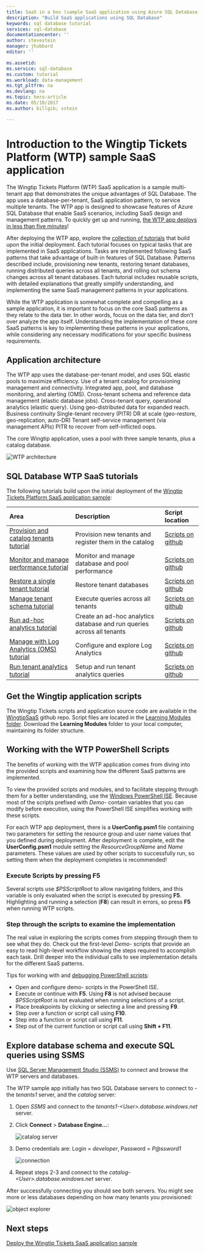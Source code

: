 ```yaml
---
title: SaaS in a box (sample SaaS application using Azure SQL Database) | Microsoft Docs 
description: "Build SaaS applications using SQL Database"
keywords: sql database tutorial
services: sql-database
documentationcenter: ''
author: stevestein
manager: jhubbard
editor: ''

ms.assetid: 
ms.service: sql-database
ms.custom: tutorial
ms.workload: data-management
ms.tgt_pltfrm: na
ms.devlang: na
ms.topic: hero-article
ms.date: 05/10/2017
ms.author: billgib; sstein

---
```

# Introduction to the Wingtip Tickets Platform (WTP) sample SaaS application

The Wingtip Tickets Platform (WTP) SaaS application is a sample multi-tenant app that demonstrates the unique advantages of SQL Database. The app uses a database-per-tenant, SaaS application pattern, to service multiple tenants. The WTP app is designed to showcase features of Azure SQL Database that enable SaaS scenarios, including SaaS design and management patterns. To quickly get up and running, [the WTP app deploys in less than five minutes](sql-database-saas-tutorial.md)!

After deploying the WTP app, explore the [collection of tutorials](#sql-database-saas-tutorials) that build upon the initial deployment. Each tutorial focuses on typical tasks that are implemented in SaaS applications. Tasks are implemented following SaaS patterns that take advantage of built-in features of SQL Database. Patterns described include, provisioning new tenants, restoring tenant databases, running distributed queries across all tenants, and rolling out schema changes across all tenant databases. Each tutorial includes reusable scripts, with detailed explanations that greatly simplify understanding, and implementing the same SaaS management patterns in your applications.

While the WTP application is somewhat complete and compelling as a sample application, it is important to focus on the core SaaS patterns as they relate to the data tier. In other words, focus on the data tier, and don't over analyze the app itself. Understanding the implementation of these core SaaS patterns is key to implementing these patterns in your applications, while considering any necessary modifications for your specific business requirements.



## Application architecture

The WTP app uses the database-per-tenant model, and uses SQL elastic pools to maximize efficiency.
Use of a tenant catalog for provisioning management and connectivity.
Integrated app, pool, and database monitoring, and alerting (OMS).
Cross-tenant schema and reference data management (elastic database jobs).
Cross-tenant query, operational analytics (elastic query).
Using geo-distributed data for expanded reach.
Business continuity
    Single-tenant recovery (PITR)
    DR at scale (geo-restore, geo-replication, auto-DR)
Tenant self-service management (via management APIs)
    PITR to recover from self-inflicted oops.

The core Wingtip application, uses a pool with three sample tenants, plus a catalog database.

![WTP architecture](media/sql-database-wtp-overview/wtp-architecture.png)


## SQL Database WTP SaaS tutorials

The following tutorials build upon the initial deployment of the [Wingtip Tickets Platform SaaS application sample](sql-database-saas-tutorial.md):

| Area | Description | Script location |
|:--|:--|:--|
|[Provision and catalog tenants tutorial](sql-database-saas-tutorial-provision-and-catalog.md)| Provision new tenants and register them in the catalog | [Scripts on github](https://github.com/Microsoft/WingtipSaaS/tree/master/Learning%20Modules/Provision%20and%20Catalog) |
|[Monitor and manage performance tutorial](sql-database-saas-tutorial-performance-monitoring.md)| Monitor and manage database and pool performance | [Scripts on github](https://github.com/Microsoft/WingtipSaaS/tree/master/Learning%20Modules/Performance%20Monitoring%20and%20Management) |
|[Restore a single tenant tutorial](sql-database-saas-tutorial-restore-single-tenant.md)| Restore tenant databases | [Scripts on github](https://github.com/Microsoft/WingtipSaaS/tree/master/Learning%20Modules/Business%20Continuity%20and%20Disaster%20Recovery/RestoreTenant) |
|[Manage tenant schema tutorial](sql-database-saas-tutorial-schema-management.md)| Execute queries across all tenants  | [Scripts on github](https://github.com/Microsoft/WingtipSaaS/tree/master/Learning%20Modules/Schema%20Management) |
|[Run ad-hoc analytics tutorial](sql-database-saas-tutorial-adhoc-analytics.md) | Create an ad-hoc analytics database and run queries across all tenants  | [Scripts on github](https://github.com/Microsoft/WingtipSaaS/tree/master/Learning%20Modules/Operational%20Analytics/Adhoc%20Analytics) |
|[Manage with Log Analytics (OMS) tutorial](sql-database-saas-tutorial-log-analytics.md) | Configure and explore Log Analytics | [Scripts on github](https://github.com/Microsoft/WingtipSaaS/tree/master/Learning%20Modules/Performance%20Monitoring%20and%20Management/LogAnalytics) |
|[Run tenant analytics tutorial](sql-database-saas-tutorial-tenant-analytics.md) | Setup and run tenant analytics queries | [Scripts on github](https://github.com/Microsoft/WingtipSaaS/tree/master/Learning%20Modules/Operational%20Analytics/Tenant%20Analytics) |

## Get the Wingtip application scripts

The Wingtip Tickets scripts and application source code are available in the [WingtipSaaS](https://github.com/Microsoft/WingtipSaaS) github repo. Script files are located in the [Learning Modules folder](https://github.com/Microsoft/WingtipSaaS/tree/master/Learning%20Modules). Download the **Learning Modules** folder to your local computer, maintaining its folder structure.

## Working with the WTP PowerShell Scripts

The benefits of working with the WTP application comes from diving into the provided scripts and examining how the different SaaS patterns are implemented.

To view the provided scripts and modules, and to facilitate stepping through them for a better understanding, use the [Windows PowerShell ISE](https://msdn.microsoft.com/powershell/scripting/core-powershell/ise/introducing-the-windows-powershell-ise). Because most of the scripts prefixed with *Demo-* contain variables that you can modify before execution, using the PowerShell ISE simplifies working with these scripts.

For each WTP app deployment, there is a **UserConfig.psm1** file containing two parameters for setting the resource group and user name values that you defined during deployment. After deployment is complete, edit the **UserConfig.psm1** module setting the _ResourceGroupName_ and _Name_  parameters. These values are used by other scripts to successfully run, so setting them when the deployment completes is recommended!



### Execute Scripts by pressing F5

Several scripts use *$PSScriptRoot* to allow navigating folders, and this variable is only evaluated when the script is executed by pressing **F5**.  Highlighting and running a selection (**F8**) can result in errors, so press **F5** when running WTP scripts.

### Step through the scripts to examine the implementation

The real value in exploring the scripts comes from stepping through them to see what they do. Check out the first-level _Demo-_ scripts that provide an easy to read high-level workflow showing the steps required to accomplish each task. Drill deeper into the individual calls to see implementation details for the different SaaS patterns.

Tips for working with and [debugging PowerShell scripts](https://msdn.microsoft.com/powershell/scripting/core-powershell/ise/how-to-debug-scripts-in-windows-powershell-ise):

* Open and configure demo- scripts in the PowerShell ISE.
* Execute or continue with **F5**. Using **F8** is not advised because *$PSScriptRoot* is not evaluated when running selections of a script.
* Place breakpoints by clicking or selecting a line and pressing **F9**.
* Step over a function or script call using **F10**.
* Step into a function or script call using **F11**.
* Step out of the current function or script call using **Shift + F11**.




## Explore database schema and execute SQL queries using SSMS

Use [SQL Server Management Studio (SSMS)](https://docs.microsoft.com/sql/ssms/download-sql-server-management-studio-ssms) to connect and browse the WTP servers and databases.

The WTP sample app initially has two SQL Database servers to connect to - the *tenants1* server, and the *catalog* server:


1. Open *SSMS* and connect to the *tenants1-&lt;User&gt;.database.windows.net* server.
2. Click **Connect** > **Database Engine...**:

   ![catalog server](media/sql-database-wtp-overview/connect.png)

1. Demo credentials are: Login = *developer*, Password = *P@ssword1*

   ![connection](media\sql-database-wtp-overview\tenants1-connect.png)

1. Repeat steps 2-3 and connect to the *catalog-&lt;User&gt;.database.windows.net* server.

After successfully connecting you should see both servers. You might see more or less databases depending on how many tenants you provisioned:

![object explorer](media/sql-database-wtp-overview/object-explorer.png)



## Next steps

[Deploy the Wingtip Tickets SaaS application sample](sql-database-saas-tutorial.md)